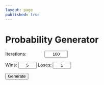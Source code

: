 ```yaml
---
layout: page
published: true
---
```


<h1>Probability Generator</h1>

Iterations: <input id="iterations" value=100 size=6 style="text-align:center;margin-left:4em;">



Wins: <input id="wins" size=4 value=5 style="text-align:center;"/>
Loses: <input id="loses" size=4 value=1 style="text-align:center;">


<button onclick="generateProbability()">Generate</button>


<div id=output></div>


<script type="text/javascript">

	function probability(win=5, lose=1, iterations=100){
		var total = [...Array(win)].map(_ => "Win").concat([...Array(lose)].map(_ => "Lose"));
		var countNum = [];

		for (var i = 1; i <= iterations; i++){
			var counter = ["Win"];
			while (total[Math.floor(Math.random() * total.length)] != "Win"){
				counter.push("Lose");
			}
			countNum.push(counter.length)
			//document.getElementById("output").innerHTML = `It took ${counter.length} iteration(s) to get a win`
		}

		const totalSum = countNum.reduce((x, y) => x+y, 0)
		const iterationLength = countNum.length
		const winCount = total.filter(x => x == "Win").length

		document.getElementById("output").innerHTML = `Iterations: ${iterations}` + "<br>" +
							      `Total iterations: ${totalSum}` + "<br>" + "<br>" +

													  `Average iterations: ${(totalSum / countNum.length).toFixed(3)}` + "<br>" +
													  `Expected iterations: ${(total.length / winCount).toFixed(3)}` + "<br>" + "<br>" +

													  `Odds: ${(total.filter(x => x == "Win").length * 100 / total.length).toFixed(3)}` + "<br>" + "<br>" +

													  `Maximum: ${Math.max(...countNum)}` + "<br>" +
													  `Minimum: ${Math.min(...countNum)}` + "<br>" +
												      `Range: ${Math.max(...countNum) - Math.min(...countNum)}`




	}

	function generateProbability(){
		var iterationAmount = parseInt(document.getElementById("iterations").value)
		var winAmount = parseInt(document.getElementById("wins").value)
		var loseAmount = parseInt(document.getElementById("loses").value)
		probability(winAmount, loseAmount, iterationAmount)
	}

</script>


